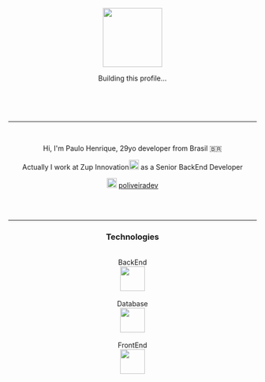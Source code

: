 <p align="center"><img src="https://i.imgur.com/zQ0Ts1X.gif"  height="auto" width="120"/></p>
<p align="center">Building this profile...</p>

<br><br><br>
<hr>
<br>

<p align="center">Hi, I'm Paulo Henrique, 29yo developer from Brasil 🇧🇷</p>

<p align="center">Actually I work at Zup Innovation<img src="https://uploads-ssl.webflow.com/5cac6236f8d44ddee118d97c/5e666d594f66c9c1e9c3ce74_LogoRGB2.png"  height="20" width="auto"> as a Senior BackEnd Developer</p>

<p  align="center">
<a href="https://www.linkedin.com/in/poliveiradev/" target="_blank"><img src="https://encrypted-tbn0.gstatic.com/images?q=tbn:ANd9GcRVZ7ih0RMvWGQ4X98WXAZofSI-cGiWSFs-5Q&usqp=CAU" height="20" width="20"></a>
<a href="https://www.linkedin.com/in/poliveiradev/" target="_blank">poliveiradev</a>
</p>
<br>
<br>
<hr>
<div align="center">
<h3>Technologies</h3>
<br>
BackEnd
<br>
<img  src="https://www.oracle.com/a/tech/img/cb88-java-logo-001.jpg" height="auto" width="50">
<br>
<br>
Database
<br>
<img  src="https://arquivo.devmedia.com.br/noticias/artigos/artigo_linguagem-sql-torne-seu-codigo-sql-mais-legivel_38062.jpg" height="auto" width="50">
<br>
<br>
FrontEnd
<br>
<img  src="https://miro.medium.com/max/2560/1*iOmwue1uxW2O6sbDUEItPw.jpeg" height="auto" width="50">
<br>
<br>
</div>

